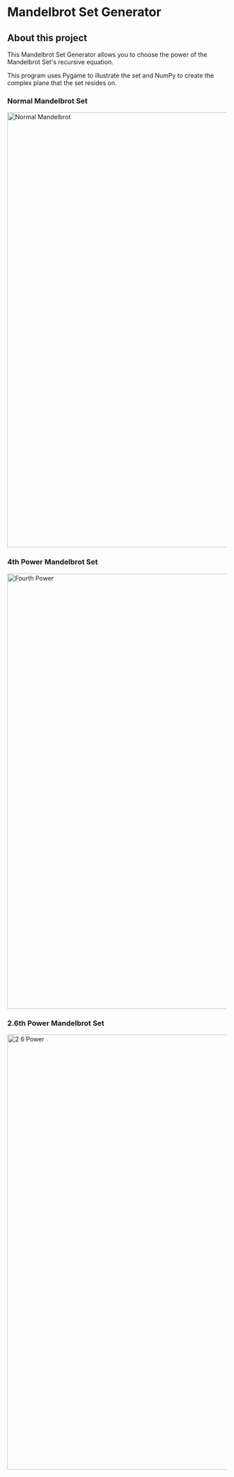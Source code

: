 # Mandelbrot Set Generator

## About this project
This Mandelbrot Set Generator allows you to choose the power of the Mandelbrot Set's recursive equation.

This program uses Pygame to illustrate the set and NumPy to create the complex plane that the set resides on.

### Normal Mandelbrot Set
<img width="999" alt="Normal Mandelbrot" src="https://github.com/user-attachments/assets/69834657-9231-4b97-b682-21be81e0d0aa" width="48"/>


### 4th Power Mandelbrot Set
<img width="999" alt="Fourth Power" src="https://github.com/user-attachments/assets/3f99cdc9-46b1-4107-b53f-66db6bac2ced" width="48"/>


### 2.6th Power Mandelbrot Set
<img width="999" alt="2 6 Power" src="https://github.com/user-attachments/assets/cf452b8d-fdf9-40d0-b1a2-d3c847415397" width="48"/>
